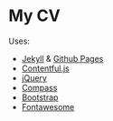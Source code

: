 # My CV
Uses:
* [Jekyll](http://jekyllrb.com/ "Jekyll") & [Github Pages](https://pages.github.com/ "Github Pages")
* [Contentful.js](https://github.com/contentful/contentful.js "Contentful.js")
* [jQuery](https://jquery.com "JQuery")
* [Compass](http://compass-style.org/ "Compass")
* [Bootstrap](http://getbootstrap.com/ "Bootstrap")
* [Fontawesome](http://fortawesome.github.io/Font-Awesome/ "Fontawesome")